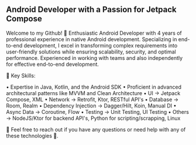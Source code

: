 ## Android Developer with a Passion for Jetpack Compose

Welcome to my Github! 📱 Enthusiastic Android Developer with 4 years of professional experience in native Android development. Specializing in end-to-end development, I excel in transforming complex requirements into user-friendly solutions while ensuring scalability, security, and optimal performance. Experienced in working with teams and also independently for effective end-to-end development.

💼 Key Skills:

 • Expertise in Java, Kotlin, and the Android SDK
 • Proficient in advanced architectural patterns like MVVM and Clean Architecture
 • UI → Jetpack Compose, XML
 • Network → Retrofit, Ktor, RESTful API's 
 • Database → Room, Realm
 • Dependency Injection → Dagger/Hilt, Koin, Manual DI
 • Async Data → Coroutine, Flow
 • Testing → Unit Testing, UI Testing
 • Others → NodeJS/Ktor for backend API's, Python for scripting/scrapping, Linux

💬 Feel free to reach out if you have any questions or need help with any of these technologies 🚀.
